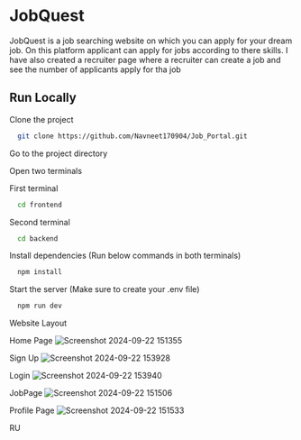 # JobQuest

JobQuest is a job searching website on which you can apply for your dream job. On this platform applicant can apply for jobs according to there skills. I have also created a recruiter page where a recruiter can create a job and see the number of applicants apply for tha job

## Run Locally

Clone the project

```bash
  git clone https://github.com/Navneet170904/Job_Portal.git
```

Go to the project directory

Open two terminals

First terminal

```bash
  cd frontend
```

Second terminal

```bash
  cd backend
```

Install dependencies (Run below commands in both terminals)

```bash
  npm install
```

Start the server (Make sure to create your .env file)

```bash
  npm run dev
```

Website Layout

Home Page
![Screenshot 2024-09-22 151355](https://github.com/user-attachments/assets/0334ac70-f6db-45ee-a921-e3bc229db6ed)

Sign Up
![Screenshot 2024-09-22 153928](https://github.com/user-attachments/assets/3f284693-35d7-416d-bab2-f8a969211666)

Login
![Screenshot 2024-09-22 153940](https://github.com/user-attachments/assets/3a2d03c7-0942-492e-94d3-ef4c7d34bb99)

JobPage
![Screenshot 2024-09-22 151506](https://github.com/user-attachments/assets/b2dd1cd2-7d68-4b43-b507-42080c27e706)

Profile Page
![Screenshot 2024-09-22 151533](https://github.com/user-attachments/assets/e6c7940e-8d52-418f-817e-96a63a87cdfc)


RU

